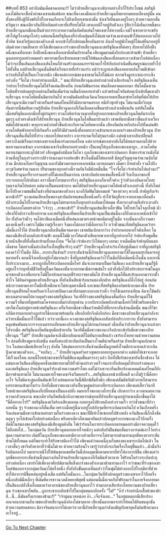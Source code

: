 ##บทที่ 853 อย่าบีบมันเด็ดขาดเลยนะ!!
ไม่ว่าป๋ายเสี่ยวฉุนจะอธิบายอย่างไรก็ไร้ประโยชน์ สตรีธุลีแดงไม่คิดจะเชื่อน้ำคำของเขาแม้แต่น้อย ขณะที่นางลงมือและป๋ายเสี่ยวฉุนก็พยายามหลบเลี่ยงอยู่นั้น คนทั้งสองที่ยิ่งสู้ก็ยิ่งขยับไปไกลจนเกือบจะไปถึงเทือกเขาแห่งนั้น
ซ่งเชวียยืนมองอยู่ไกลๆ ด้วยความอกสั่นขวัญผวา ขณะเดียวกันก็ฮึกเหิมอย่างหาที่เปรียบไม่ได้ เขาแอบดีใจอยู่กับตัวเอง รู้สึกว่าได้เห็นภาพนี้ของป๋ายเสี่ยวฉุนเหมือนเป็นช่วยการระบายความอึดอัดคับแค้นใจของเขาได้ทางหนึ่ง
แม้ใจเขาอยากจะขยับเข้าไปดูเรื่องสนุกใกล้ๆ แต่ตอนนี้สตรีธุลีแดงที่กำลังคลุ้มคลั่งได้แผ่เจตจำนงแห่งคนฟ้าให้ตลบอบอวลไปทั่วทิศ ซ่งเชวียรู้ตบะของตัวเองดี หากเข้าไปใกล้ย่อมเสี่ยงอันตราย ลังเลใจอยู่พักใหญ่ก็ได้แต่ยืนรออยู่ที่เดิมด้วยความเสียดาย ทำได้เพียงมองเงาร่างของป๋ายเสี่ยวฉุนและสตรีธุลีแดงที่ค่อยๆ ลับหายไปอีกฝั่งหนึ่งของเทือกเขา
อีกฝั่งหนึ่งของเทือกเขาคือผืนป่ารกครึ้ม เสียงตูมตามดังกึกก้องสะท้านฟ้า ป๋ายเสี่ยวฉุนถอยกรูดอย่างหมดท่า พยายามเบี่ยงซ้ายหลบขวาหนีให้พ้นแสงสีแดงที่ลอดทะลวงเข้ามาใกล้ต่อเนื่อง
ไม่ว่าจะเป็นเส้นแสงสีแดงเส้นไหนก็ล้วนสร้างแผลฉกรรจ์น่าตกใจให้กับก่อกำเนิดขั้นสมบูรณ์แบบทั่วไปได้ทั้งสิ้น แต่ป๋ายเสี่ยวฉุนนั้นมีพลังเรือนกายที่กร้าวแกร่ง แม้ว่าจะถูกแสงสีแดงหลายเส้นโจมตีเข้ามา ทว่ากลับไม่ได้เป็นอะไรมากนัก เพียงแต่อาภรณ์ของเขาขาดวิ่นไปไม่น้อย สภาพจึงดูกระเซอะกระเซิงอย่างยิ่ง
“จื่อโม่ เจ้าอย่าทำแบบนี้สิ...” ขณะที่ป๋ายเสี่ยวฉุนเอ่ยปากด้วยน้ำเสียงร้อนใจ สตรีธุลีแดงเห็นว่าทำอะไรป๋ายเสี่ยวฉุนไม่ได้จึงแค่นเสียงเย็น ก่อนกัดฟันกรอด พ่นเลือดอาคมออกมา ทันใดนั้นทวนโลหิตที่รายล้อมอยู่รอบด้านก็พลันเพิ่มจำนวนขึ้นอีกหลายเท่าตัว แล้วพร้อมใจกันห้อตะบึงเข้าทิ่มแทงป๋ายเสี่ยวฉุน
ทวนโลหิตนั้นมีมากเกินไป พวกมันตัดสลับฉวัดเฉวียนกลายมาเป็นตาข่ายโลหิตที่ต่อให้ป๋ายเสี่ยวฉุนจะมีความเร็วน่าครั่นคร้ามแค่ไหนก็ยังมีสภาพจนตรอก หนีหัวซุกหัวซุน ไม่นานเมื่อวิกฤตอันตรายนี้ข่มทับความรู้สึกผิด ป๋ายเสี่ยวฉุนเองก็เริ่มเดือดดาลขึ้นมาบ้างแล้วเหมือนกัน แต่ทันใดนั้น เมื่อสตรีธุลีแดงยกมือทั้งคู่ทำมุทรา ทวนโลหิตจำนวนมากที่อยู่รอบกายของป๋ายเสี่ยวฉุนก็พลันระเบิดตูมๆๆ แล้วตรงดิ่งเข้าใส่ป๋ายเสี่ยวฉุน
ป๋ายเสี่ยวฉุนโมโหขึ้นมาบ้างแล้ว เขาพลันยกมือขวาขึ้นแล้วเหวี่ยงหมัดไปด้านหน้า พายุกระหน่ำก่อตัวขึ้นปะทะกับทวนโลหิตพวกนั้น เสียงกัมปนาทกึกก้องไปทั้งแผ่นฟ้า ทวนโลหิตพังทลายไปเกินครึ่ง แต่ก็ยังมีส่วนหนึ่งที่ลอดทะลวงเข้ามาแทงลงบนร่างของป๋ายเสี่ยวฉุน
ป๋ายเสี่ยวฉุนสั่นเทิ้มไปทั้งร่าง เซถอยไปหลายก้าว อาการบาดเจ็บไม่รุนแรงนัก แต่หน้าเขากลับเปลี่ยนสี เพราะถึงแม้เรือนกายของเขาจะแข็งแกร่งมากแค่ไหน แต่อาภรณ์ของเขากลับไม่ได้ทนทานตามไปด้วย พอทวนแทงเข้ามา อาภรณ์ของเขาจึงเสียหายอย่างหนัก เป็นเหตุให้ถุงเก็บของของเขาถูก...ทวนโลหิตหลายเล่มแทงทะลุไปด้วย!
เสียงตูมดังสนั่นหวั่นไหว ถุงเก็บของของเขาระเบิดออก สิ่งของจำนวนนับไม่ถ้วนที่อยู่ในถุงร่วงกราวปลิวว่อนลงมาจากท้องฟ้า
ข้างในนั้นมีไฟหลายสี มีสถูปวิญญาณจำนวนนับไม่ถ้วน มีกล่องเก็บยาวิญญาณ และยังมีขวดยาหลากหลายชนิด เตาหลอมยา เม็ดยา ป้ายคำสั่ง รวมไปถึงอาวุธวิเศษจำนวนมาก ปริมาณของทุกอย่างนี้รวมกันจึงมีนับหมื่นชิ้น
“โจวจื่อโม่ เจ้าทำเกินไปแล้วนะ!” ป๋ายเสี่ยวฉุนเกรี้ยวกราดอย่างที่ไม่เคยเป็นมาก่อน เขาสะบัดปลายแขนเสื้อหนึ่งที รีบเก็บเอาของที่กระจายออกไปกลับมา คราวนี้เขาโกรธมากจริงๆ
สตรีธุลีแดงเองก็หายใจค้าง รู้ว่าตัวเองบันดาลโทสะรุนแรงเกินไปหน่อย แต่นางเป็นคนหน้าบาง พอได้ยินป๋ายเสี่ยวฉุนตวาดใส่หน้าตัวเองอย่างนี้ ทั้งยังไพล่นึกไปถึงความขมขื่นในช่วงที่ผ่านมาของตัวเอง นางก็กัดฟันไม่ยอมแพ้
“ของห่วยๆ พวกนี้ สำคัญกับเจ้ามากนักรึ?” นางแค่นเสียงเย็นพลางสะบัดปลายแขนเสื้อหนึ่งครั้ง ทำให้วัตถุที่กระจายกลาดเกลื่อนยิ่งปลิวกระเด็นไปไกลจนป๋ายเสี่ยวฉุนไม่สามารถเก็บทุกอย่างกลับมาได้หมด ทั้งยาบางส่วนที่เปราะบางยังระเบิดออกโดยตรงด้วย
“เจ้าๆๆ ...ยาของข้า!!” ป๋ายเสี่ยวฉุนเข่นเขี้ยวเคี้ยวฟัน ไฟโทสะในใจลุกไหม้ น้ำเสียงก็ยิ่งดังราวเสียงคำราม
และสตรีธุลีแดงที่พอเห็นป๋ายเสี่ยวฉุนเป็นเช่นนี้นางก็ยิ่งตะแบงหนักเข้าไปอีก ทั้งยังคว้ามั่วๆ จนได้ยาสีแดงเม็ดหนึ่งที่หล่นลงมาตรงหน้าพอดีมาอยู่ในมือ จากนั้นนางก็กวาดตามองหนึ่งครั้ง เพราะไม่มีความรู้เรื่องยา จึงมองไม่ออกว่านี่คือยาอะไร
ทว่าชั่วขณะที่สตรีธุลีแดงคว้ายาเม็ดนี้เอาไว้ได้ ป๋ายเสี่ยวฉุนกลับเห็นชัดเจนคาตา เขาพลันเบิกตากว้าง อ้าปากหอบหายใจดังเฮือก ในสมองมีเสียงอึงอลดังสะท้านฟ้า ตอนนี้ไม่มีเวลาให้มามัวเสียดายพวกยาที่ถูกทำลายไป จำต้องรีบพูดขึ้นด้วยน้ำเสียงที่ทั้งสั่นสะท้านทั้งหลงโทน
“จื่อโม่ เจ้าต้องระวังให้มากๆ เลยนะ ยาเม็ดนั้นเจ้าห้ามบีบแตกเด็ดขาด ไม่อย่างนั้นล่ะเกิดเรื่องใหญ่ขึ้นจริงๆ แน่!!” ป๋ายเสี่ยวฉุนใกล้จะร้องไห้อยู่เต็มแก่ ยาที่ถูกสตรีธุลีแดงคว้าไว้ในมือ ก็คือ...ยากระสันซ่าน!!
ยากระสันซ่านนี้ป๋ายเสี่ยวฉุนเคยเอามาใช้ในแดนทุรกันดารอยู่หลายครั้ง ตอนนี้จึงเหลืออยู่อีกไม่มากแล้ว ซึ่งที่ถูกสตรีธุลีแดงคว้าไว้ในมือก็คือเม็ดหนึ่งในนั้น
และยานี่ก็เปราะบางมาก...หากถูกบีบให้ระเบิดออกเมื่อไหร่ มันจะกลายมาเป็นควันสีแดง และป๋ายเสี่ยวฉุนก็รู้ดีอยู่แก่ใจว่าทุกสิ่งมีชีวิตที่อยู่ในควันแดงนั้นจะกลายมามีสภาพเช่นไร แล้วยิ่งนึกไปถึงประสบการณ์ในคุกมารของตัวเองที่แทบจะไม่มีใครต้านทานฤทธิ์ร้ายกาจของมันได้ ป๋ายเสี่ยวฉุนก็สั่นสะท้านออกมาจากขั้วหัวใจ
ได้ยินคำพูดของป๋ายเสี่ยวฉุน ทั้งยังเห็นสีหน้าร้อนรนของอีกฝ่าย สตรีธุลีแดงก็อึ้งไปครู่ ก่อนก้มหน้ากวาดตามองยาในมือที่เหมือนจะไม่สะดุดตาเม็ดนี้
และขณะที่สตรีธุลีแดงก้มหน้าลงมองนั้น ป๋ายเสี่ยวฉุนที่ร้อนใจเลยรีบคว้าโอกาสเปิดดวงตาที่สามตรงกลางหว่างคิ้ว ร่ายใช้เนตรทงเทียน คิดจะใช้พลังของเนตรอาคมไปควบคุมร่างของสตรีธุลีแดง
วินาทีที่ร่างของสตรีธุลีแดงสั่นเยือก ป๋ายเสี่ยวฉุนก็ใช้ความเร็วที่มากที่สุดพร้อมโคจรตบะเต็มกำลังทุกด้าน บวกกับระเบิดพลังกล้ามเนื้อทำให้ชั่วพริบตาเดียวเขาก็มาโผล่อยู่ตรงหน้าสตรีธุลีแดง ครั้นจึงยกมือขวาขึ้นคว้าหมับไปที่ยากระสันซ่านเม็ดนั้น
ขณะที่วิชาอภินิหารหลายอย่างถูกร่ายใช้ออกมาพร้อมกัน เสียงอึกทึกจึงดังกึกก้อง มือขวาของป๋ายเสี่ยวฉุนกำลังจะคว้ายาเม็ดนั้นเอาไว้ได้แล้ว ทว่าเวลานี้เอง ดวงตาของสตรีธุลีแดงกลับเปล่งประกายวาบ ทั้งยังสามารถหลุดพ้นพันธนาการจากเนตรทงเทียนของป๋ายเสี่ยวฉุนได้ก่อนกำหนด!
เมื่อเห็นว่าป๋ายเสี่ยวฉุนจะแย่งยาไปจากมือ สตรีธุลีแดงก็พลันหุบมือเข้าหากัน วินาทีนั้นมือขวาของนางจึงปะทะเข้ากับมือขวาของป๋ายเสี่ยวฉุน
“ไม่!!” ป๋ายเสี่ยวฉุนคิดจะดึงมือกลับมาแต่ก็ไม่ทันกาลเสียแล้ว เขาร้องโหยหวนด้วยความสลดใจ ก่อนที่เสียงตูมจะดังสนั่น คนทั้งสองปะทะกันเกิดเป็นแรงโจมตีน่าครั่นคร้าม ป๋ายเสี่ยวฉุนเบิกตากว้าง ในสมองมีแต่เสียงหวึ่งๆๆ ดังลั่น ได้แต่มองยากระสันซ่านเม็ดนั้นถูกพลังโจมตีกระแทกแล้วระเบิดปุ้งคาตาของตัวเอง...
“จบกันๆ ...” ป๋ายเสี่ยวฉุนคร่ำครวญพลางถอยกรูดออกห่าง แต่ต่อให้เขาจะถอยได้เร็วแค่ไหน ตอนนี้ใบหน้าของเขาก็เริ่มมีสีแดงผุดขึ้นมาจางๆ แล้ว อีกทั้งฝีเท้าของเขายังเชื่องช้าลง ได้แต่มองควันสีแดงที่คุ้นเคยซึ่งแผ่ขยายลามไปทั่วด้านอย่างรวดเร็วจนกระทั่งปกคลุมไปรอบร่างตนเองและสตรีธุลีแดง
ป๋ายเสี่ยวฉุนร่ำร้องด้วยความเศร้าโศก แต่ไม่ว่าเขาจะกรีดเสียงร้องแหลมดังแค่ไหนก็ยังมิอาจต้านทานได้ ไม่นานลมหายใจของเขาจึงเริ่มหอบรัว...สตรีธุลีแดงหน้าเปลี่ยนสี นางไม่รู้ว่านี่คือยาอะไร จึงไม่คิดจะสูดกลิ่นมันเข้าไป แต่หมอกควันนี้พิลึกพิลั่นยิ่งนัก เพียงแค่สัมผัสกับผิวกายก็สามารถแทรกซอนเข้ามาในร่าง อีกทั้งมือขวาของนางยังเป็นจุดศูนย์กลางที่ยาระเบิดออก เพียงแค่เสี้ยววินาที ใบหน้าของสตรีธุลีแดงก็เปลี่ยนมาเป็นแดงปลั่ง
ลมหายใจของนางถี่กระชั้น เบิกตากว้าง ดวงตาเผยความหวาดกลัวลนลาน ขณะเดียวกันก็พลันนึกถึงภาพเหตารณ์ตอนที่ป๋ายเสี่ยวฉุนอยู่กำแพงเมืองขึ้นมาได้
“นี่คือยาอะไร!!” สตรีธุลีแดงหวีดร้องเสียงแหลม ถอยกรูดไปข้างหลังอย่างรวดเร็ว ทว่าชั่วขณะที่ก้าวถอยนั้น จู่ๆ ร่างของนางก็สั่นเทิ้ม เพราะเมื่อครู่นี้นางอยู่ใกล้กับจุดที่ยาระเบิดมากเกินไป ควันเกือบครึ่งจึงแล่นตามมือขวาเข้ามาผสานรวมในร่างของนาง
ขณะที่ฝีเท้าโซเซถอยไปข้างหลัง ควันสีแดงนี้ก็กลิ้งซัดหลุนๆ รุกไล่เข้ามาใกล้อย่างต่อเนื่อง พริบตาเดียวก็ตามมาทันแล้วปกคลุมร่างกายของนางไว้อีกครั้ง บัดนี้ในสมองของสตรีธุลีแดงมีเสียงตูมดังลั่น ไฟเร่าร้อนในกายระเบิดออกมาหมดอย่างมิอาจควบคุมไว้ได้อีกต่อไป...
ในกลุ่มควัน ป๋ายเสี่ยวฉุนหอบหายใจหนักๆ แต่กลับยังฝืนข่มกลั้นแรงอารมณ์เอาไว้อย่างสุดความสามารถ เดิมทีในถุงเก็บของของเขามียาบางส่วนที่อาจจะไม่สามารถต้านทานฤทธิ์ของยากระสันซ่านได้ทั้งหมด แต่ก็พอจะทำให้รักษาสติเอาไว้ได้ เพียงแต่ว่าตอนนี้ถุงเก็บของของเขาระเบิดไปแล้ว ในเวลาสั้นๆ เขาจึงยังหายาที่ว่านั่นไม่เจอ ด้วยความร้อนใจ เขารู้ว่ากำลังจะเกิดเรื่องใหญ่ขึ้นแล้ว...ดังนั้นจึงรีบบินออกไป หมายจะหนีไปให้พ้นขอบเขตที่ควันนี้ปกคลุมเพื่อตามหายาที่ทำให้อาการดีขึ้น
เพียงแต่ว่าฤทธิ์ของยากระสันซ่านนี้รุนแรงเกินไปจนป๋ายเสี่ยวฉุนเองก็เริ่มมึนหัวตาลาย ไฟร้อนในร่างระเบิดปะทุอย่างต่อเนื่อง เขาทำได้เพียงอาศัยปณิธานที่แข็งแกร่งของตัวเองมาต้านทานเอาไว้ ทว่าขณะที่ร่างของเขาโผล่พ้นออกจากกลุ่มควันมาได้ครึ่งหนึ่ง ทั้งยังถึงขั้นมองเห็นแล้วว่าในพุ่มไม้ห่างออกไปไกลมียาที่ช่วยทำให้อาการดีขึ้นหล่นอยู่หนึ่งเม็ด แต่ทันใดนั้นเอง...ในกลุ่มควันที่ยังปกคลุมร่างของเขาเอาไว้อีกครึ่งหนึ่งกลับมีมือเล็กๆ ที่เดิมทีควรขาวนวลดั่งหยกพิสุทธิ์ แต่ตอนนี้เมื่อเจอกับไฟร้อนเร่าในกายจึงกลายมาเป็นสีแดงปลั่งซึ่งเอื้อมมาคว้าอาภรณ์ของป๋ายเสี่ยวฉุนเอาไว้ ท่ามกลางเสียงร้องโหยหวนของป๋ายเสี่ยวฉุน ร่างของเขาก็พลัน...ถูกกระชากกลับเข้าไปในกลุ่มหมอกอีกครั้ง
“ไม่!”
“อ๊า! เจ้าอย่าฉีกเสื้อผ้าของข้าสิ...นี่...นี่มันครั้งแรกของข้านะ!!”
“เจ้านุ่มนวลหน่อย อ๊า...เจ็บจังเลย...” ในกลุ่มหมอกมีเสียงร้องอเนจอนาถชวนสังเวชของป๋ายเสี่ยวฉุนดังก้องไม่ขาดหาย เสียงนั้นมากพอจะทำให้คนได้ยินขนลุกชันด้วยความสยดสยอง มิอาจจินตนาการได้เลยว่าเวลานี้ป๋ายเสี่ยวฉุนกำลังเผชิญกับพายุคลั่งฝนฟ้าคะนองอะไรอยู่...

------


[Go To Next Chapter]( ./291.md)